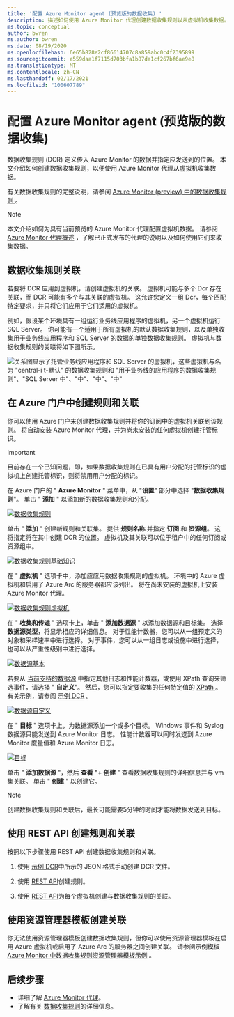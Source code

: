 ```yaml
---
title: '配置 Azure Monitor agent (预览版的数据收集) '
description: 描述如何使用 Azure Monitor 代理创建数据收集规则以从虚拟机收集数据。
ms.topic: conceptual
author: bwren
ms.author: bwren
ms.date: 08/19/2020
ms.openlocfilehash: 6e65b828e2cf86614707c8a859abc0c4f2395899
ms.sourcegitcommit: e559daa1f7115d703bfa1b87da1cf267bf6ae9e8
ms.translationtype: MT
ms.contentlocale: zh-CN
ms.lasthandoff: 02/17/2021
ms.locfileid: "100607789"
---
```

# <a name="configure-data-collection-for-the-azure-monitor-agent-preview"></a>配置 Azure Monitor agent (预览版的数据收集) 

数据收集规则 (DCR) 定义传入 Azure Monitor 的数据并指定应发送到的位置。 本文介绍如何创建数据收集规则，以便使用 Azure Monitor 代理从虚拟机收集数据。

有关数据收集规则的完整说明，请参阅 [Azure Monitor (preview) 中的数据收集规则 ](data-collection-rule-overview.md)。

> [!NOTE]
> 本文介绍如何为具有当前预览的 Azure Monitor 代理配置虚拟机数据。 请参阅 [Azure Monitor 代理概述](agents-overview.md) ，了解已正式发布的代理的说明以及如何使用它们来收集数据。

## <a name="data-collection-rule-associations"></a>数据收集规则关联

若要将 DCR 应用到虚拟机，请创建虚拟机的关联。 虚拟机可能与多个 Dcr 存在关联，而 DCR 可能有多个与其关联的虚拟机。 这允许您定义一组 Dcr，每个匹配特定要求，并只将它们应用于它们适用的虚拟机。 

例如，假设某个环境具有一组运行业务线应用程序的虚拟机，另一个虚拟机运行 SQL Server。 你可能有一个适用于所有虚拟机的默认数据收集规则，以及单独收集用于业务线应用程序和 SQL Server 的数据的单独数据收集规则。 虚拟机与数据收集规则的关联将如下图所示。

![关系图显示了托管业务线应用程序和 SQL Server 的虚拟机，这些虚拟机与名为 "central-i t-默认" 的数据收集规则和 "用于业务线的应用程序的数据收集规则"、"SQL Server 中"、"中"、"中"、"中"](media/data-collection-rule-azure-monitor-agent/associations.png)



## <a name="create-rule-and-association-in-azure-portal"></a>在 Azure 门户中创建规则和关联

你可以使用 Azure 门户来创建数据收集规则并将你的订阅中的虚拟机关联到该规则。 将自动安装 Azure Monitor 代理，并为尚未安装的任何虚拟机创建托管标识。

> [!IMPORTANT]
> 目前存在一个已知问题，即，如果数据收集规则在已具有用户分配的托管标识的虚拟机上创建托管标识，则将禁用用户分配的标识。

在 Azure 门户的 " **Azure Monitor** " 菜单中，从 "**设置**" 部分中选择 "**数据收集规则**"。 单击 " **添加** " 以添加新的数据收集规则和分配。

[![数据收集规则](media/data-collection-rule-azure-monitor-agent/data-collection-rules.png)](media/data-collection-rule-azure-monitor-agent/data-collection-rules.png#lightbox)

单击 " **添加** " 创建新规则和关联集。 提供 **规则名称** 并指定 **订阅** 和 **资源组**。 这将指定将在其中创建 DCR 的位置。 虚拟机及其关联可以位于租户中的任何订阅或资源组中。

[![数据收集规则基础知识](media/data-collection-rule-azure-monitor-agent/data-collection-rule-basics.png)](media/data-collection-rule-azure-monitor-agent/data-collection-rule-basics.png#lightbox)

在 " **虚拟机** " 选项卡中，添加应应用数据收集规则的虚拟机。 环境中的 Azure 虚拟机和启用了 Azure Arc 的服务器都应该列出。 将在尚未安装的虚拟机上安装 Azure Monitor 代理。

[![数据收集规则虚拟机](media/data-collection-rule-azure-monitor-agent/data-collection-rule-virtual-machines.png)](media/data-collection-rule-azure-monitor-agent/data-collection-rule-virtual-machines.png#lightbox)

在 " **收集和传递** " 选项卡上，单击 " **添加数据源** " 以添加数据源和目标集。 选择 **数据源类型**，将显示相应的详细信息。 对于性能计数器，您可以从一组预定义的对象和采样速率中进行选择。 对于事件，您可以从一组日志或设施中进行选择，也可以从严重性级别中进行选择。 

[![数据源基本](media/data-collection-rule-azure-monitor-agent/data-collection-rule-data-source-basic.png)](media/data-collection-rule-azure-monitor-agent/data-collection-rule-data-source-basic.png#lightbox)


若要从 [当前支持的数据源](azure-monitor-agent-overview.md#data-sources-and-destinations) 中指定其他日志和性能计数器，或使用 XPath 查询来筛选事件，请选择 " **自定义**"。 然后，您可以指定要收集的任何特定值的 [XPath ](https://www.w3schools.com/xml/xpath_syntax.asp) 。 有关示例，请参阅 [示例 DCR](data-collection-rule-overview.md#sample-data-collection-rule) 。

[![数据源自定义](media/data-collection-rule-azure-monitor-agent/data-collection-rule-data-source-custom.png)](media/data-collection-rule-azure-monitor-agent/data-collection-rule-data-source-custom.png#lightbox)

在 " **目标** " 选项卡上，为数据源添加一个或多个目标。 Windows 事件和 Syslog 数据源只能发送到 Azure Monitor 日志。 性能计数器可以同时发送到 Azure Monitor 度量值和 Azure Monitor 日志。

[![目标](media/data-collection-rule-azure-monitor-agent/data-collection-rule-destination.png)](media/data-collection-rule-azure-monitor-agent/data-collection-rule-destination.png#lightbox)

单击 " **添加数据源** "，然后 **查看 "+ 创建** " 查看数据收集规则的详细信息并与 vm 集关联。 单击 " **创建** " 以创建它。

> [!NOTE]
> 创建数据收集规则和关联后，最长可能需要5分钟的时间才能将数据发送到目标。


## <a name="create-rule-and-association-using-rest-api"></a>使用 REST API 创建规则和关联

按照以下步骤使用 REST API 创建数据收集规则和关联。

1. 使用 [示例 DCR](data-collection-rule-overview.md#sample-data-collection-rule)中所示的 JSON 格式手动创建 DCR 文件。

2. 使用 [REST API](/rest/api/monitor/datacollectionrules/create#examples)创建规则。

3. 使用 [REST API](/rest/api/monitor/datacollectionruleassociations/create#examples)为每个虚拟机创建与数据收集规则的关联。


## <a name="create-association-using-resource-manager-template"></a>使用资源管理器模板创建关联

你无法使用资源管理器模板创建数据收集规则，但你可以使用资源管理器模板在启用 Azure 虚拟机或启用了 Azure Arc 的服务器之间创建关联。 请参阅示例模板 [Azure Monitor 中数据收集规则资源管理器模板示例](../samples/resource-manager-data-collection-rules.md) 。

## <a name="next-steps"></a>后续步骤

- 详细了解 [Azure Monitor 代理](azure-monitor-agent-overview.md)。
- 了解有关 [数据收集规则](data-collection-rule-overview.md)的详细信息。
